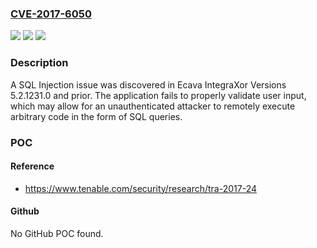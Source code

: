 ### [CVE-2017-6050](https://cve.mitre.org/cgi-bin/cvename.cgi?name=CVE-2017-6050)
![](https://img.shields.io/static/v1?label=Product&message=Ecava%20IntegraXor&color=blue)
![](https://img.shields.io/static/v1?label=Version&message=n%2Fa&color=blue)
![](https://img.shields.io/static/v1?label=Vulnerability&message=CWE-89&color=brighgreen)

### Description

A SQL Injection issue was discovered in Ecava IntegraXor Versions 5.2.1231.0 and prior. The application fails to properly validate user input, which may allow for an unauthenticated attacker to remotely execute arbitrary code in the form of SQL queries.

### POC

#### Reference
- https://www.tenable.com/security/research/tra-2017-24

#### Github
No GitHub POC found.

